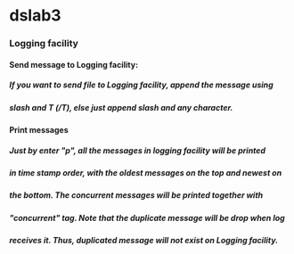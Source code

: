 # dslab3
### Logging facility
#### Send message to Logging facility:
##### If you want to send file to Logging facility, append the message using
##### slash and T (/T), else just append slash and any character.
#### Print messages
##### Just by enter "p", all the messages in logging facility will be printed
##### in time stamp order, with the oldest messages on the top and newest on
##### the bottom. The concurrent messages will be printed together with
##### "concurrent" tag. Note that the duplicate message will be drop when log
##### receives it. Thus, duplicated message will not exist on Logging facility.
